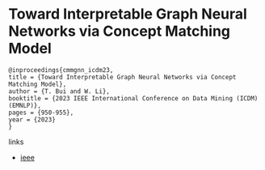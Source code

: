 # Toward Interpretable Graph Neural Networks via Concept Matching Model

```
@inproceedings{cmmgnn_icdm23,
title = {Toward Interpretable Graph Neural Networks via Concept Matching Model},
author = {T. Bui and W. Li},
booktitle = {2023 IEEE International Conference on Data Mining (ICDM) (EMNLP)},
pages = {950-955},
year = {2023}
}
```

links
- [ieee](https://doi.org/10.1109/ICDM58522.2023.00106)
